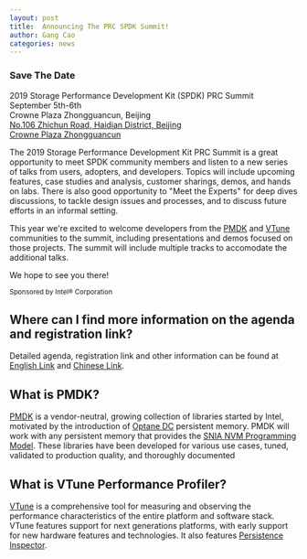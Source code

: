 ```yaml
---
layout: post
title:  Announcing The PRC SPDK Summit!
author: Gang Cao
categories: news
---
```


<div class="well">
<h3>Save The Date</h3>
<p>
2019 Storage Performance Development Kit (SPDK) PRC Summit<br/>
September 5th-6th<br/>
Crowne Plaza Zhongguancun, Beijing<br/>
<a href="https://binged.it/2Zh9pL0">No.106 Zhichun Road, Haidian District, Beijing</a><br/>
<a href="https://www.ihg.com.cn/crowneplaza/hotels/cn/zh/beijing/pegzg/hoteldetail?fromRedirect=true&qSrt=sBR&qIta=99602392&icdv=99602392&glat=SEAR_mdpr-_-Baidu-_-PC-_-Search-_-GC-_-B-GC-CHN-Beijing-PEGZG-_-CHN-Beijing-N-M-_-%E5%8C%97%E4%BA%AC%E4%B8%AD%E5%85%B3%E6%9D%91%E7%9A%87%E5%86%A0%E5%81%87%E6%97%A5&qSlH=PEGZG&setPMCookies=true&qDest=No.%20106%20Zhi%20Chun%20Road,%20Hai%20Dian%20District,%20Beijing,%20BJ,%20CN&cm_mmc=mdpr-_-Baidu-_-PC-_-Search-_-GC-_-B-GC-CHN-Beijing-PEGZG-_-CHN-Beijing-N-M-_-?????????&srb_u=1">Crowne Plaza Zhongguancun</a>
</p>
</div>

The 2019 Storage Performance Development Kit PRC Summit is a great
opportunity to meet SPDK community members and listen to a new series of talks
from users, adopters, and developers. Topics will include upcoming features,
case studies and analysis, customer sharings, demos, and hands on labs.
There is also good opportunity to "Meet the Experts" for deep dives discussions,
to tackle design issues and processes, and to discuss future efforts in an informal setting.

This year we're excited to welcome developers from the [PMDK](https://pmem.io/pmdk)
and [VTune](http://vtune.intel.com/) communities to the summit, including
presentations and demos focused on those projects. The summit will include
multiple tracks to accomodate the additional talks.

We hope to see you there!

<small>
Sponsored by Intel® Corporation
</small>

## Where can I find more information on the agenda and registration link?

Detailed agenda, registration link and other information can be found
at [English Link](https://www.bagevent.com/event/2659838) and [Chinese Link](https://www.bagevent.com/event/2659663).

## What is PMDK?

[PMDK](https://pmem.io/pmdk) is a vendor-neutral, growing collection of
libraries started by Intel, motivated by the introduction of
[Optane DC](https://www.intel.com/content/www/us/en/architecture-and-technology/optane-dc-persistent-memory.html)
persistent memory. PMDK will work with any persistent memory that provides the
[SNIA NVM Programming Model](https://www.snia.org/sites/default/files/technical_work/final/NVMProgrammingModel_v1.2.pdf).
These libraries have been developed for various use cases, tuned, validated to
production quality, and thoroughly documented

## What is VTune Performance Profiler?
[VTune](https://software.intel.com/en-us/vtune) is a comprehensive tool for
measuring and observing the performance characteristics of the entire platform
and software stack. VTune features support for next generations platforms, with
early support for new hardware features and technologies. It also features
[Persistence Inspector](https://software.intel.com/en-us/articles/detect-persistent-memory-programming-errors-with-intel-inspector-persistence-inspector).
